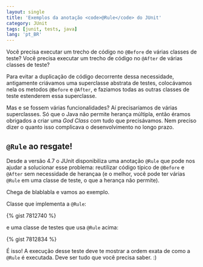 ```yaml
---
layout: single
title: 'Exemplos da anotação <code>@Rule</code> do JUnit'
category: JUnit
tags: [junit, tests, java]
lang: 'pt_BR'
---
```

Você precisa executar um trecho de código no `@Before` de várias classes de teste?
Você precisa executar um trecho de código no `@After` de várias classes de teste?
<!--more-->

Para evitar a duplicação de código decorrente dessa necessidade, antigamente criávamos uma superclasse abstrata de testes,
colocávamos nela os metodos `@Before` e `@After`, e faziamos todas as outras classes de teste estenderem essa superclasse.

Mas e se fossem várias funcionalidades? Aí precisaríamos de várias superclasses. Só que o Java não permite herança múltipla, então
éramos obrigados a criar uma *God Class* com tudo que precisávamos. Nem preciso dizer o quanto isso complicava o desenvolvimento no longo prazo.

## `@Rule` ao resgate!

Desde a versão 4.7 o JUnit disponibiliza uma anotação `@Rule` que pode nos ajudar a solucionar esse problema:
reutilizar código típico de `@Before` e `@After` sem necessidade de herançaa (e o melhor, você pode ter várias `@Rule` em
uma classe de teste, o que a herança não permite).

Chega de blablabla e vamos ao exemplo.

Classe que implementa a `@Rule`: 

{% gist 7812740 %}

e uma classe de testes que usa `@Rule` acima: 

{% gist 7812834 %}

É isso! A execução desse teste deve te mostrar a ordem exata de como a `@Rule` é executada. Deve ser tudo que você precisa saber. :)
